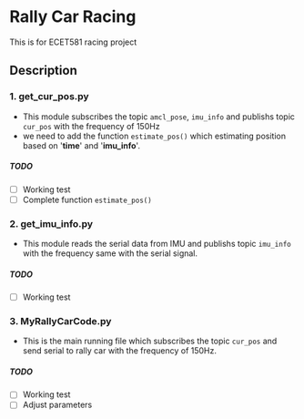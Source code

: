 # Rally Car Racing
This is for ECET581 racing project

## Description
### 1. get_cur_pos.py
* This module subscribes the topic `amcl_pose`, `imu_info` and publishs topic `cur_pos` with the frequency of 150Hz
* we need to add the function ```estimate_pos()``` which estimating position based on '**time**' and '**imu_info**'.
##### TODO
* [ ] Working test
* [ ] Complete function `estimate_pos()`
### 2. get_imu_info.py
* This module reads the serial data from IMU and publishs topic `imu_info` with the frequency same with the serial signal.
##### TODO
* [ ] Working test
### 3. MyRallyCarCode.py
* This is the main running file which subscribes the topic `cur_pos` and send serial to rally car with the frequency of 150Hz.
##### TODO
* [ ] Working test
* [ ] Adjust parameters